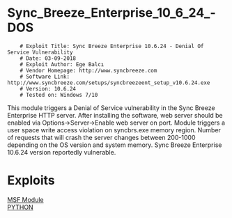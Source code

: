 # Sync_Breeze_Enterprise_10_6_24_-DOS

        # Exploit Title: Sync Breeze Enterprise 10.6.24 - Denial Of Service Vulnerability
        # Date: 03-09-2018
        # Exploit Author: Ege Balcı
        # Vendor Homepage: http://www.syncbreeze.com
        # Software Link: http://www.syncbreeze.com/setups/syncbreezeent_setup_v10.6.24.exe
        # Version: 10.6.24
        # Tested on: Windows 7/10


This module triggers a Denial of Service vulnerability in the Sync Breeze Enterprise HTTP server. After installing the software, web server should be enabled via Options->Server->Enable web server on port. Module triggers a user space write access violation on syncbrs.exe memory region. Number of requests that will crash the server changes between 200-1000 depending on the OS version and system memory. Sync Breeze Enterprise 10.6.24 version reportedly vulnerable.

# Exploits

[MSF Module](https://github.com/EgeBalci/Sync_Breeze_Enterprise_10_6_24_-DOS/blob/master/syncbreeze_enterprise_dos.rb) <br>
[PYTHON](https://github.com/EgeBalci/Sync_Breeze_Enterprise_10_6_24_-DOS/blob/master/dos.py)